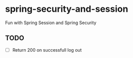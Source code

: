 # spring-security-and-session
Fun with Spring Session and Spring Security

## TODO

- [ ] Return 200 on successfull log out